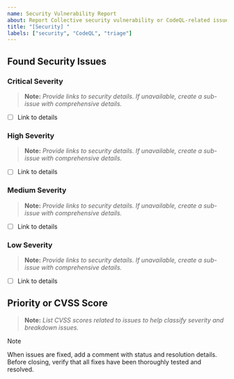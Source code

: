 ```yaml
---
name: Security Vulnerability Report
about: Report Collective security vulnerability or CodeQL-related issues.
title: "[Security] "
labels: ["security", "CodeQL", "triage"]
---
```


## Found Security Issues

### Critical Severity

> **Note:** _Provide links to security details. If unavailable, create a sub-issue with comprehensive details._

- [ ] Link to details

### High Severity

> **Note:** _Provide links to security details. If unavailable, create a sub-issue with comprehensive details._

- [ ] Link to details

### Medium Severity

> **Note:** _Provide links to security details. If unavailable, create a sub-issue with comprehensive details._

- [ ] Link to details

### Low Severity

> **Note:** _Provide links to security details. If unavailable, create a sub-issue with comprehensive details._

- [ ] Link to details

## Priority or CVSS Score

> **Note:** _List CVSS scores related to issues to help classify severity and breakdown issues._

> [!NOTE]
> When issues are fixed, add a comment with status and resolution details. Before closing, verify that all fixes have been thoroughly tested and resolved.
